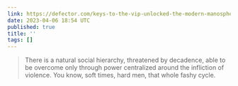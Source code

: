 ```yaml
---
link: https://defector.com/keys-to-the-vip-unlocked-the-modern-manosphere
date: 2023-04-06 18:54 UTC
published: true
title: ''
tags: []
---
```


> There is a natural social hierarchy, threatened by decadence, able to be overcome only through power centralized around the infliction of violence. You know, soft times, hard men, that whole fashy cycle.
